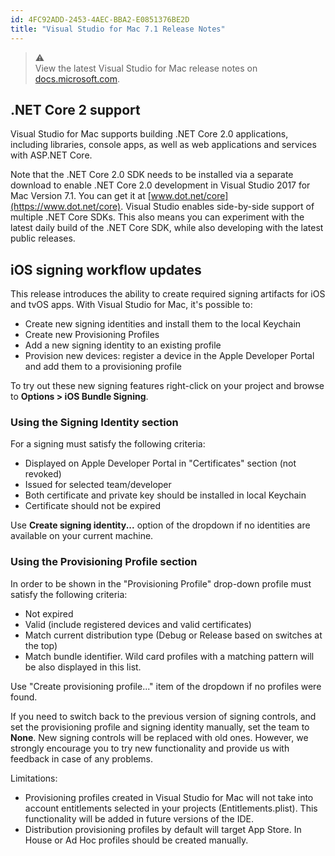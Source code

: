 ```yaml
---
id: 4FC92ADD-2453-4AEC-BBA2-E0851376BE2D
title: "Visual Studio for Mac 7.1 Release Notes"
---
```


> ⚠️  
> View the latest Visual Studio for Mac release notes on [docs.microsoft.com](https://docs.microsoft.com/visualstudio/releasenotes/vs2017-mac-relnotes).
> 

<!--
## Docker Support

You can now publish Asp.Net Core apps to docker containers and run them from an App Service.

To enable docker support to your project, right click on your Asp.Net Core web app and `Add > Add Docker Support`.

To publish your web app to a docker container, use the `Publish > Publish to Azure` workflow introduced in Visual Studio for Mac (right click on the web app project in the `Solution Pad`).

During publishing the following resources are created on Azure

- a container registry is created tha the Docker image is published to. Container registry requires Azure storage which will also be created.
- an App Service is created that will download the image from the container registry and run it.

During publication:

- a new docker image is created, tagged and pushed to the Azure container registry.
- the App Service downloads the new image and runs it.

Note:
* If you use an existing Resource Group, it must be in the same region as the App Service Plan you are creating.
* If you are creating a new Resource Group, you must set the Container Registry and the App Service plan to be in the same region (e.g. both must be in “West US”).
* The VM size of the App Service Plan must be `S1` or larger.

[![](images/docker-publish.png)](images/docker-publish.png)


## Xamarin Live Player

Xamarin Live Player enables developers to continuously deploy and debug their app, straight to an iOS or Android device.
For more information visit https://xamarin.com/live.

## Xamarin Iot

Xamarin IoT allows developers to create native Linux applications using with the flexibility and elegance of a modern language (C#), the power of the .NET Base Class Library (BCL), and a first-class IDEs - Visual Studio, Visual Studio for Mac/Linux.

## Unity

[Unity](https://unity3d.com/) is a game creation tool you can use to create high quality cross-platform games for all the major platforms: mobiles, desktops, consoles, AR and VR devices and even the web.

Starting with Unity 5.6.1, you can use Visual Studio for Mac to write and debug your Unity game. To get started, simply set Visual Studio to be Unity’s 5.6.1 script editor.

The Tools for Unity include:

* Support for scripts written in C#.
* Unity solution pad.
* One click debugging of the Unity Editor.
* IntelliSense for Unity messages.
* Code coloration for Unity’s shaders.
* Access to the Unity documentation.

[![](images/unity.png)](images/unity.png)
-->

## .NET Core 2 support

Visual Studio for Mac supports building .NET Core 2.0 applications, including libraries, console apps, as well as web applications and services with ASP.NET Core.

Note that the .NET Core 2.0 SDK needs to be installed via a separate download to enable .NET Core 2.0 development in Visual Studio 2017 for Mac Version 7.1. You can get it at [www.dot.net/core](https://www.dot.net/core). Visual Studio enables side-by-side support of multiple .NET Core SDKs. This also means you can experiment with the latest daily build of the .NET Core SDK, while also developing with the latest public releases.



## iOS signing workflow updates

This release introduces the ability to create required signing artifacts for iOS and tvOS apps. With Visual Studio for Mac, it's possible to:

* Create new signing identities and install them to the local Keychain
* Create new Provisioning Profiles
* Add a new signing identity to an existing profile
* Provision new devices: register a device in the Apple Developer Portal and add them to a provisioning profile

To try out these new signing features right-click on your project and browse to **Options > iOS Bundle Signing**.


### Using the Signing Identity section

For a signing must satisfy the following criteria:

* Displayed on Apple Developer Portal in "Certificates" section (not revoked)
* Issued for selected team/developer
* Both certificate and private key should be installed in local Keychain
* Certificate should not be expired

Use **Create signing identity...** option of the dropdown if no identities are available on your current machine.

### Using the Provisioning Profile section

In order to be shown in the "Provisioning Profile" drop-down profile must satisfy the following criteria:

* Not expired
* Valid (include registered devices and valid certificates)
* Match current distribution type (Debug or Release based on switches at the top)
* Match bundle identifier. Wild card profiles with a matching pattern will be also displayed in this list.

Use "Create provisioning profile..." item of the dropdown if no profiles were found.

If you need to switch back to the previous version of signing controls, and set the provisioning profile and signing identity manually, set the team to **None**. New signing controls will be replaced with old ones. However, we strongly encourage you to try new functionality and provide us with feedback in case of any problems.

Limitations:

* Provisioning profiles created in Visual Studio for Mac will not take into account entitlements selected in your projects (Entitlements.plist). This functionality will be added in future versions of the IDE.
* Distribution provisioning profiles by default will target App Store. In House or Ad Hoc profiles should be created manually.

